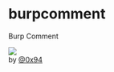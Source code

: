 # burpcomment
Burp Comment


<img src="https://raw.githubusercontent.com/antichown/burpcomment/main/host.png">
<br>
by <a href=http://twitter.com/0x94>@0x94</a>

